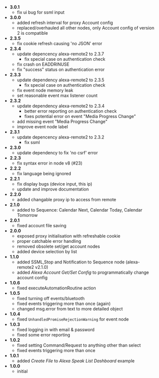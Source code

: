 - **3.0.1**
  - fix ui bug for ssml input
- **3.0.0**
  - added refresh interval for proxy Account config
  - replaced/overhauled all other nodes, only Account config of version 2 is compatible
- **2.3.5**
  - fix cookie refresh causing 'no JSON' error
- **2.3.4**
  - update depencency alexa-remote2 to 2.3.7
    - fix special case on authentication check
  - fix crash on EADDRINUSE
  - fix "success" status on authentication error
- **2.3.3**
  - update dependency alexa-remote2 to 2.3.5
    - fix special case on authentication check
  - fix event node memory leak 
  - set reasonable event max listener count
- **2.3.2**
  - update dependency alexa-remote2 to 2.3.4
    - better error reporting on authentication check
    - fixes potential error on event "Media Progress Change"
  - add missing event "Media Progress Change"
  - improve event node label
- **2.3.1**
  - update depencency alexa-remote2 to 2.3.2
    - fix ssml
- **2.3.0**
  - update dependency to fix 'no csrf' error
- **2.2.3**
  - fix syntax error in node v8 (#23) 
- **2.2.2**
  - fix language being ignored
- **2.2.1**
  - fix display bugs (device input, this ip)
  - update and improve documentation
- **2.2.0**
  - added changable proxy ip to access from remote 
- **2.1.0**
  - added to Sequence: Calendar Next, Calendar Today, Calendar Tomorrow 
- **2.0.1**
  - fixed account file saving 
- **2.0.0**
  - exposed proxy initialisation with refreshable cookie
  - proper catchable error handling
  - removed obsolete set/get account nodes
  - added device selection by list
- **1.1.0** 
  - added SSML,Stop and Notification to Sequence node (alexa-remote2 v2.1.0)
  - added *Alexa Account Get/Set Config* to programmatically change account config
- **1.0.6**
  - fixed executeAutomationRoutine action
- **1.0.5**
  - fixed turning off events/bluetooth
  - fixed events triggering more than once (again)
  - changed msg.error from text to more detailed object
- **1.0.4**
  - fixed `UnhandledPromiseRejectionWarning` for event node
- **1.0.3**
  - fixed logging in with email & password
  - fixed some error reporting
- **1.0.2** 
  - fixed setting Command/Request to anything other than select
  - fixed events triggering more than once
- **1.0.1**
  - added *Create File* to *Alexa Speak List Dashboard* example
- **1.0.0**
  - initial
